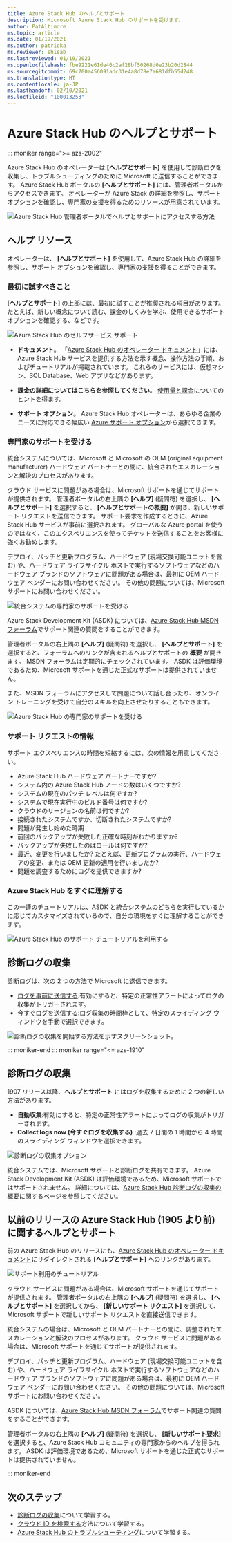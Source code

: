```yaml
---
title: Azure Stack Hub のヘルプとサポート
description: Microsoft Azure Stack Hub のサポートを受けます。
author: PatAltimore
ms.topic: article
ms.date: 01/19/2021
ms.author: patricka
ms.reviewer: shisab
ms.lastreviewed: 01/19/2021
ms.openlocfilehash: fbe9221e61de46c2af28bf50268d0e23b20d2844
ms.sourcegitcommit: 69c700a456091adc31e4a8d78e7a681dfb55d248
ms.translationtype: HT
ms.contentlocale: ja-JP
ms.lasthandoff: 02/10/2021
ms.locfileid: "100013253"
---
```

# <a name="azure-stack-hub-help-and-support"></a>Azure Stack Hub のヘルプとサポート

::: moniker range=">= azs-2002"

Azure Stack Hub のオペレーターは **[ヘルプとサポート]** を使用して診断ログを収集し、トラブルシューティングのために Microsoft に送信することができます。 Azure Stack Hub ポータルの **[ヘルプとサポート]** には、管理者ポータルからアクセスできます。 オペレーターが Azure Stack の詳細を参照し、サポート オプションを確認し、専門家の支援を得るためのリソースが用意されています。  

![Azure Stack Hub 管理者ポータルでヘルプとサポートにアクセスする方法](media/azure-stack-help-and-support/help-and-support.png)

## <a name="help-resources"></a>ヘルプ リソース

オペレーターは、 **[ヘルプとサポート]** を使用して、Azure Stack Hub の詳細を参照し、サポート オプションを確認し、専門家の支援を得ることができます。

### <a name="things-to-try-first"></a>最初に試すべきこと

**[ヘルプとサポート]** の上部には、最初に試すことが推奨される項目があります。たとえば、新しい概念について読む、課金のしくみを学ぶ、使用できるサポート オプションを確認する、などです。

![Azure Stack Hub のセルフサービス サポート](media/azure-stack-help-and-support/get-support-tiles.png)

- **ドキュメント**。 「[Azure Stack Hub のオペレーター ドキュメント](index.yml)」には、Azure Stack Hub サービスを提供する方法を示す概念、操作方法の手順、およびチュートリアルが掲載されています。 これらのサービスには、仮想マシン、SQL Database、Web アプリなどがあります。

- **課金の詳細についてはこちらを参照してください**。 [使用量と課金](azure-stack-billing-and-chargeback.md)についてのヒントを得ます。

- **サポート オプション**。 Azure Stack Hub オペレーターは、あらゆる企業のニーズに対応できる幅広い [Azure サポート オプション](./azure-stack-manage-basics.md)から選択できます。

### <a name="get-expert-help"></a>専門家のサポートを受ける

統合システムについては、Microsoft と Microsoft の OEM (original equipment manufacturer) ハードウェア パートナーとの間に、統合されたエスカレーションと解決のプロセスがあります。

クラウド サービスに問題がある場合は、Microsoft サポートを通じてサポートが提供されます。 管理者ポータルの右上隅の **[ヘルプ]** (疑問符) を選択し、 **[ヘルプとサポート]** を選択すると、 **[ヘルプとサポートの概要]** が開き、新しいサポート リクエストを送信できます。 サポート要求を作成するときに、Azure Stack Hub サービスが事前に選択されます。 グローバルな Azure portal を使うのではなく、このエクスペリエンスを使ってチケットを送信することをお客様に強くお勧めします。

デプロイ、パッチと更新プログラム、ハードウェア (現場交換可能ユニットを含む) や、ハードウェア ライフサイクル ホストで実行するソフトウェアなどのハードウェア ブランドのソフトウェアに問題がある場合は、最初に OEM ハードウェア ベンダーにお問い合わせください。 その他の問題については、Microsoft サポートにお問い合わせください。

![統合システムの専門家のサポートを受ける](media/azure-stack-help-and-support/get-support-integrated.png)

Azure Stack Development Kit (ASDK) については、[Azure Stack Hub MSDN フォーラム](https://social.msdn.microsoft.com/Forums/azure/home?forum=azurestack)でサポート関連の質問をすることができます。

管理者ポータルの右上隅の **[ヘルプ]** (疑問符) を選択し、 **[ヘルプとサポート]** を選択すると、フォーラムへのリンクが含まれるヘルプとサポートの **概要** が開きます。 MSDN フォーラムは定期的にチェックされています。 ASDK は評価環境であるため、Microsoft サポートを通じた正式なサポートは提供されていません。

また、MSDN フォーラムにアクセスして問題について話し合ったり、オンライン トレーニングを受けて自分のスキルを向上させたりすることもできます。

![Azure Stack Hub の専門家のサポートを受ける](media/azure-stack-help-and-support/get-support-cards.png)

### <a name="information-for-a-support-request"></a>サポート リクエストの情報

サポート エクスペリエンスの時間を短縮するには、次の情報を用意してください。

 - Azure Stack Hub ハードウェア パートナーですか?
 - システム内の Azure Stack Hub ノードの数はいくつですか?
 - システムの現在のパッチ レベルは何ですか?
 - システムで現在実行中のビルド番号は何ですか?
 - クラウドのリージョンの名前は何ですか?
 - 接続されたシステムですか、切断されたシステムですか?
 - 問題が発生し始めた時期
 - 前回のバックアップが失敗した正確な時刻がわかりますか?
 - バックアップが失敗したのはロールは何ですか?
 - 最近、変更を行いましたか? たとえば、更新プログラムの実行、ハードウェアの変更、または OEM 更新の適用を行いましたか?
 - 問題を調査するためにログを提供できますか?

### <a name="get-up-to-speed-with-azure-stack-hub"></a>Azure Stack Hub をすぐに理解する

この一連のチュートリアルは、ASDK と統合システムのどちらを実行しているかに応じてカスタマイズされているので、自分の環境をすぐに理解することができます。

![Azure Stack Hub のサポート チュートリアルを利用する](media/azure-stack-help-and-support/get-support-tutorials.png)

## <a name="diagnostic-log-collection"></a>診断ログの収集

診断ログは、次の 2 つの方法で Microsoft に送信できます。

- [ログを事前に送信する](./diagnostic-log-collection.md#send-logs-proactively):有効にすると、特定の正常性アラートによってログの収集がトリガーされます。
- [今すぐログを送信する](./diagnostic-log-collection.md#send-logs-now-with-the-administrator-portal):ログ収集の時間枠として、特定のスライディング ウィンドウを手動で選択できます。

![診断ログの収集を開始する方法を示すスクリーンショット。](media/azure-stack-help-and-support/banner-enable-automatic-log-collection.png)

::: moniker-end
::: moniker range="<= azs-1910"

## <a name="diagnostic-log-collection"></a>診断ログの収集

1907 リリース以降、**ヘルプとサポート** にはログを収集するために 2 つの新しい方法があります。

- **自動収集**:有効にすると、特定の正常性アラートによってログの収集がトリガーされます。
- **Collect logs now (今すぐログを収集する)** :過去 7 日間の 1 時間から 4 時間のスライディング ウィンドウを選択できます。

![診断ログの収集オプション](media/azure-stack-automatic-log-collection/azure-stack-log-collection-overview.png)

統合システムでは、Microsoft サポートと診断ログを共有できます。 Azure Stack Development Kit (ASDK) は評価環境であるため、Microsoft サポートではサポートされません。 詳細については、[Azure Stack Hub 診断ログの収集の概要](./diagnostic-log-collection.md)に関するページを参照してください。

## <a name="help-and-support-for-earlier-releases-azure-stack-hub-pre-1905"></a>以前のリリースの Azure Stack Hub (1905 より前) に関するヘルプとサポート

前の Azure Stack Hub のリリースにも、[Azure Stack Hub のオペレーター ドキュメント](./index.yml)にリダイレクトされる **[ヘルプとサポート]** へのリンクがあります。

![サポート利用のチュートリアル](media/azure-stack-help-and-support/get-support-previous.png)

クラウド サービスに問題がある場合は、Microsoft サポートを通じてサポートが提供されます。 管理者ポータルの右上隅の **[ヘルプ]** (疑問符) を選択し、 **[ヘルプとサポート]** を選択してから、 **[新しいサポート リクエスト]** を選択して、Microsoft サポートで新しいサポート リクエストを直接送信できます。

統合システムの場合は、Microsoft と OEM パートナーとの間に、調整されたエスカレーションと解決のプロセスがあります。 クラウド サービスに問題がある場合は、Microsoft サポートを通じてサポートが提供されます。

デプロイ、パッチと更新プログラム、ハードウェア (現場交換可能ユニットを含む) や、ハードウェア ライフサイクル ホストで実行するソフトウェアなどのハードウェア ブランドのソフトウェアに問題がある場合は、最初に OEM ハードウェア ベンダーにお問い合わせください。 その他の問題については、Microsoft サポートにお問い合わせください。

ASDK については、[Azure Stack Hub MSDN フォーラム](https://social.msdn.microsoft.com/Forums/azure/home?forum=azurestack)でサポート関連の質問をすることができます。

管理者ポータルの右上隅の **[ヘルプ]** (疑問符) を選択し、 **[新しいサポート要求]** を選択すると、Azure Stack Hub コミュニティの専門家からのヘルプを得られます。 ASDK は評価環境であるため、Microsoft サポートを通じた正式なサポートは提供されていません。

::: moniker-end

## <a name="next-steps"></a>次のステップ

- [診断ログの収集](./diagnostic-log-collection.md)について学習する。
- [クラウド ID を検索する](azure-stack-find-cloud-id.md)方法について学習する。
- [Azure Stack Hub のトラブルシューティング](azure-stack-troubleshooting.md)について学習する。